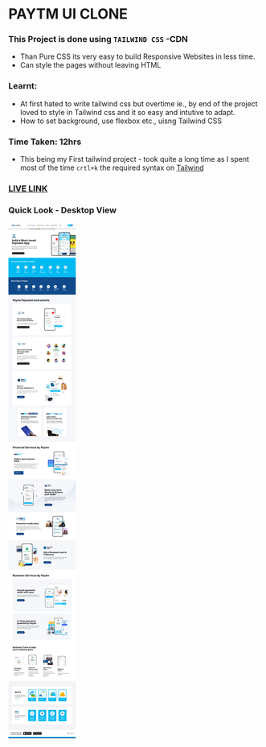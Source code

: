 # PAYTM UI CLONE

### This Project is done using `TAILWIND CSS` -CDN

- Than Pure CSS its very easy to build Responsive Websites in less time.
- Can style the pages without leaving HTML

### Learnt:
- At first hated to write tailwind css but overtime ie., by end of the project loved to style in Tailwind css and it so easy and intutive to adapt.
- How to set background, use flexbox etc., uisng Tailwind CSS

### Time Taken: 12hrs
- This being my First tailwind project - took quite a long time as I spent most of the time `crtl+k` the required syntax on [Tailwind](https://tailwindcss.com/)

### [LIVE LINK](https://paytm-clone-vivekn.netlify.app/)

### Quick Look - Desktop View

![Img](./Assets/QuickLook/desktop-view.png)
 